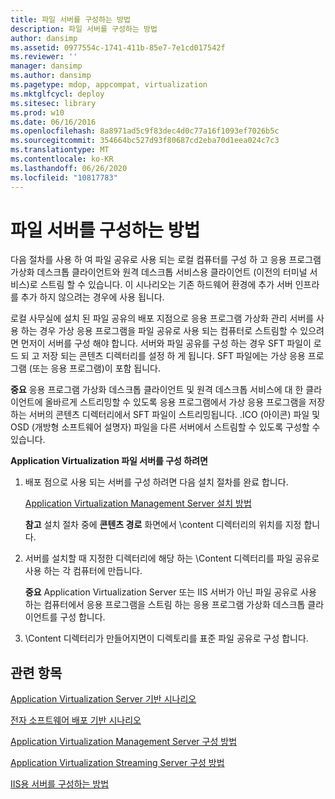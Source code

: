 ```yaml
---
title: 파일 서버를 구성하는 방법
description: 파일 서버를 구성하는 방법
author: dansimp
ms.assetid: 0977554c-1741-411b-85e7-7e1cd017542f
ms.reviewer: ''
manager: dansimp
ms.author: dansimp
ms.pagetype: mdop, appcompat, virtualization
ms.mktglfcycl: deploy
ms.sitesec: library
ms.prod: w10
ms.date: 06/16/2016
ms.openlocfilehash: 8a8971ad5c9f83dec4d0c77a16f1093ef7026b5c
ms.sourcegitcommit: 354664bc527d93f80687cd2eba70d1eea024c7c3
ms.translationtype: MT
ms.contentlocale: ko-KR
ms.lasthandoff: 06/26/2020
ms.locfileid: "10817783"
---
```

# 파일 서버를 구성하는 방법


다음 절차를 사용 하 여 파일 공유로 사용 되는 로컬 컴퓨터를 구성 하 고 응용 프로그램 가상화 데스크톱 클라이언트와 원격 데스크톱 서비스용 클라이언트 (이전의 터미널 서비스)로 스트림 할 수 있습니다. 이 시나리오는 기존 하드웨어 환경에 추가 서버 인프라를 추가 하지 않으려는 경우에 사용 됩니다.

로컬 사무실에 설치 된 파일 공유의 배포 지점으로 응용 프로그램 가상화 관리 서버를 사용 하는 경우 가상 응용 프로그램을 파일 공유로 사용 되는 컴퓨터로 스트림할 수 있으려면 먼저이 서버를 구성 해야 합니다. 서버와 파일 공유를 구성 하는 경우 SFT 파일이 로드 되 고 저장 되는 콘텐츠 디렉터리를 설정 하 게 됩니다. SFT 파일에는 가상 응용 프로그램 (또는 응용 프로그램)이 포함 됩니다.

**중요**  응용 프로그램 가상화 데스크톱 클라이언트 및 원격 데스크톱 서비스에 대 한 클라이언트에 올바르게 스트리밍할 수 있도록 응용 프로그램에서 가상 응용 프로그램을 저장 하는 서버의 콘텐츠 디렉터리에서 SFT 파일이 스트리밍됩니다. .ICO (아이콘) 파일 및 OSD (개방형 소프트웨어 설명자) 파일을 다른 서버에서 스트림할 수 있도록 구성할 수 있습니다.

 

**Application Virtualization 파일 서버를 구성 하려면**

1.  배포 점으로 사용 되는 서버를 구성 하려면 다음 설치 절차를 완료 합니다.

    [Application Virtualization Management Server 설치 방법](how-to-install-application-virtualization-management-server.md)

    **참고**  설치 절차 중에 **콘텐츠 경로** 화면에서 \\content 디렉터리의 위치를 지정 합니다.

     

2.  서버를 설치할 때 지정한 디렉터리에 해당 하는 \\Content 디렉터리를 파일 공유로 사용 하는 각 컴퓨터에 만듭니다.

    **중요**  Application Virtualization Server 또는 IIS 서버가 아닌 파일 공유로 사용 하는 컴퓨터에서 응용 프로그램을 스트림 하는 응용 프로그램 가상화 데스크톱 클라이언트를 구성 합니다.

     

3.  \\Content 디렉터리가 만들어지면이 디렉토리를 표준 파일 공유로 구성 합니다.

## 관련 항목


[Application Virtualization Server 기반 시나리오](application-virtualization-server-based-scenario.md)

[전자 소프트웨어 배포 기반 시나리오](electronic-software-distribution-based-scenario.md)

[Application Virtualization Management Server 구성 방법](how-to-configure-the-application-virtualization-management-servers.md)

[Application Virtualization Streaming Server 구성 방법](how-to-configure-the-application-virtualization-streaming-servers.md)

[IIS용 서버를 구성하는 방법](how-to-configure-the-server-for-iis.md)

 

 





